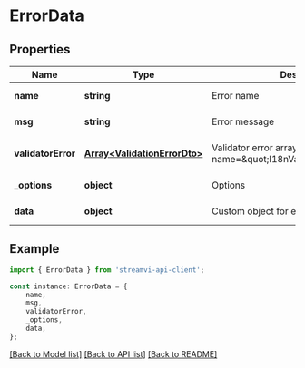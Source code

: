 # ErrorData


## Properties

Name | Type | Description | Notes
------------ | ------------- | ------------- | -------------
**name** | **string** | Error name | [default to undefined]
**msg** | **string** | Error message | [default to undefined]
**validatorError** | [**Array&lt;ValidationErrorDto&gt;**](ValidationErrorDto.md) | Validator error array if name&#x3D;\&quot;I18nValidationException\&quot; | [optional] [default to undefined]
**_options** | **object** | Options | [default to undefined]
**data** | **object** | Custom object for error | [default to undefined]

## Example

```typescript
import { ErrorData } from 'streamvi-api-client';

const instance: ErrorData = {
    name,
    msg,
    validatorError,
    _options,
    data,
};
```

[[Back to Model list]](../README.md#documentation-for-models) [[Back to API list]](../README.md#documentation-for-api-endpoints) [[Back to README]](../README.md)
